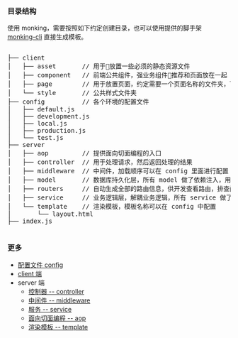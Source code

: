 ### 目录结构

使用 monking，需要按照如下约定创建目录，也可以使用提供的脚手架 [monking-cli](https://github.com/chenhebing/monking-cli) 直接生成模板。

<pre>

├── client
│   ├── asset       // 用于放置一些必须的静态资源文件
│   ├── component   // 前端公共组件，强业务组件推荐和页面放在一起
│   ├── page        // 用于放置页面，约定需要一个页面名称的文件夹，下面包含 index.js 作为入口文件
│   └── style       // 公共样式文件夹
├── config          // 各个环境的配置文件
│   ├── default.js
│   ├── development.js
│   ├── local.js
│   ├── production.js
│   └── test.js
├── server
│   ├── aop         // 提供面向切面编程的入口
│   ├── controller  // 用于处理请求，然后返回处理的结果
│   ├── middleware  // 中间件，加载顺序可以在 config 里面进行配置
│   ├── model       // 数据库持久化层，所有 model 做了依赖注入，用户可以直接调用。目前只支持 mongodb
│   ├── routers     // 自动生成全部的路由信息，供开发查看路由，排查问题。
│   ├── service     // 业务逻辑层，解耦业务逻辑，所有 service 做了依赖注入，方便用户直接调用
│   └── template    // 渲染模板，模板名称可以在 config 中配置
│       └── layout.html
├── index.js

</pre>

### 更多

- [配置文件 config](./config.md)
- [client 端](./client.md)
- server 端
    - [控制器 -- controller](./controller.md)
    - [中间件 -- middleware](./middleware.md)
    - [服务 -- service](./service.md)
    - [面向切面编程 -- aop](./aop.md)
    - [渲染模板 -- template](./template.md)